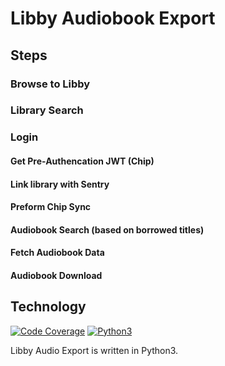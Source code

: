 # Libby Audiobook Export

## Steps

### Browse to Libby

### Library Search

### Login

#### Get Pre-Authencation JWT (Chip)

#### Link library with Sentry 

#### Preform Chip Sync

#### Audiobook Search (based on borrowed titles)

#### Fetch Audiobook Data

#### Audiobook Download

## Technology

<p align="left">
    <a href="https://coveralls.io/github/badges/shields">
        <img src="https://img.shields.io/coveralls/github/badges/shields"
            alt="Code Coverage"></a>
    <a href="https://www.python.org/doc/">
        <img src="https://img.shields.io/badge/Code-Python3-purple?logo=python&logoColor=purple"
            alt="Python3"></a>
</p>

Libby Audio Export is written in Python3.
